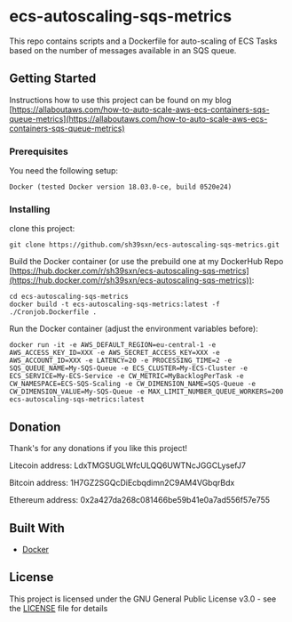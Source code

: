 # ecs-autoscaling-sqs-metrics
This repo contains scripts and a Dockerfile for auto-scaling of ECS Tasks based on the number of messages available in an SQS queue.

## Getting Started

Instructions how to use this project can be found on my blog [https://allaboutaws.com/how-to-auto-scale-aws-ecs-containers-sqs-queue-metrics](https://allaboutaws.com/how-to-auto-scale-aws-ecs-containers-sqs-queue-metrics)

### Prerequisites

You need the following setup:

```
Docker (tested Docker version 18.03.0-ce, build 0520e24)
```

### Installing


clone this project:

```
git clone https://github.com/sh39sxn/ecs-autoscaling-sqs-metrics.git
```


Build the Docker container (or use the prebuild one at my DockerHub Repo [https://hub.docker.com/r/sh39sxn/ecs-autoscaling-sqs-metrics](https://hub.docker.com/r/sh39sxn/ecs-autoscaling-sqs-metrics)):
```
cd ecs-autoscaling-sqs-metrics
docker build -t ecs-autoscaling-sqs-metrics:latest -f ./Cronjob.Dockerfile .
```

Run the Docker container (adjust the environment variables before):
```
docker run -it -e AWS_DEFAULT_REGION=eu-central-1 -e AWS_ACCESS_KEY_ID=XXX -e AWS_SECRET_ACCESS_KEY=XXX -e AWS_ACCOUNT_ID=XXX -e LATENCY=20 -e PROCESSING_TIME=2 -e SQS_QUEUE_NAME=My-SQS-Queue -e ECS_CLUSTER=My-ECS-Cluster -e ECS_SERVICE=My-ECS-Service -e CW_METRIC=MyBacklogPerTask -e CW_NAMESPACE=ECS-SQS-Scaling -e CW_DIMENSION_NAME=SQS-Queue -e CW_DIMENSION_VALUE=My-SQS-Queue -e MAX_LIMIT_NUMBER_QUEUE_WORKERS=200 ecs-autoscaling-sqs-metrics:latest
```





## Donation
Thank's for any donations if you like this project!

Litecoin address: LdxTMGSUGLWfcULQQ6UWTNcJGGCLysefJ7

Bitcoin address: 1H7GZ2SGQcDiEcbqdimn2C9AM4VGbqrBdx

Ethereum address: 0x2a427da268c081466be59b41e0a7ad556f57e755

## Built With

* [Docker](https://www.docker.com/)

## License

This project is licensed under the GNU General Public License v3.0 - see the [LICENSE](LICENSE) file for details
